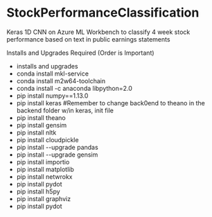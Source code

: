 
# StockPerformanceClassification
Keras 1D CNN on Azure ML Workbench to classify 4 week stock performance based on text in public earnings statements

Installs and Upgrades Required (Order is Important)
- installs and upgrades
- conda install mkl-service
- conda install m2w64-toolchain
- conda install -c anaconda libpython=2.0
- pip install numpy==1.13.0
- pip install keras #Remember to change back0end to theano in the backend folder w/in keras, init file
- pip install theano
- pip install gensim
- pip install nltk
- pip install cloudpickle
- pip install --upgrade pandas
- pip install --upgrade gensim
- pip install importio
- pip install matplotlib
- pip install netwrokx
- pip install pydot
- pip install h5py
- pip install graphviz
- pip install pydot

